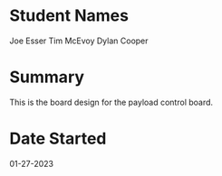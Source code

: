 # Student Names 
Joe Esser
Tim McEvoy
Dylan Cooper


# Summary
This is the board design for the payload control board.

# Date Started
01-27-2023
